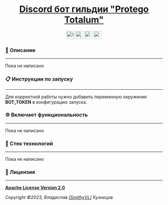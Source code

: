 <!--suppress HtmlDeprecatedAttribute -->
<div align="center">
    <h1>
        <a href="https://hogwartsschoolofmagic.github.io/ProtegoTotalumBot/">
            Discord бот гильдии "Protego Totalum"
        </a>
    </h1>
</div>

<div align="center">
    <img src="https://img.shields.io/github/last-commit/HogwartsSchoolOfMagic/ProtegoTotalumBot?style=for-the-badge" height="25" alt="last-commit" />
    <a href="https://github.com/HogwartsSchoolOfMagic/ProtegoTotalumBot/actions/workflows/ci.yml"><img src="https://img.shields.io/github/actions/workflow/status/HogwartsSchoolOfMagic/ProtegoTotalumBot/ci.yml?branch=master&label=CI&style=for-the-badge" height="25" alt="ci" /></a>
    <a href="https://sonarcloud.io/code?id=HogwartsSchoolOfMagic_ProtegoTotalumBot"><img src="https://sonarcloud.io/api/project_badges/measure?project=HogwartsSchoolOfMagic_ProtegoTotalumBot&metric=ncloc" height="25" alt="sonar-code-lines" /></a>
    <a href="https://sonarcloud.io/summary/new_code?id=HogwartsSchoolOfMagic_ProtegoTotalumBot"><img src="https://sonarcloud.io/api/project_badges/measure?project=HogwartsSchoolOfMagic_ProtegoTotalumBot&metric=alert_status" height="25" alt="sonar-quality-gate-status" /></a>
</div>

### 📖 Описание

___
Пока не написано

### 📋 Инструкции по запуску

___
Для корректной работы нужно добавить переменную окружения **BOT_TOKEN** в конфигурацию запуска.

### ⚙ Включает функциональность

___
Пока не написано

### 🔨 Стек технологий

___
Пока не написано

### 🎫 Лицензия

___

**[Apache License Version 2.0](https://github.com/HogwartsSchoolOfMagic/ConfigurationService/blob/master/LICENSE)**

_Copyright ©2023, Владислав [[SmithyVL]](https://github.com/SmithyVL) Кузнецов_